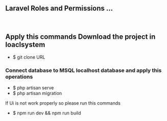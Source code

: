 ## Laravel Roles and Permissions ... 

<br>

<h2>Apply this commands Download the project in loaclsystem</h2>
<ul>
    <li>$ git clone URL</li>
</ul>

<h3>Connect database to MSQL localhost database and apply this operations</h3>
<ul>
    <li>$ php artisan serve</li>
    <li>$ php artisan migration</li>
</ul>

If Ui is not work properly so please run this commands 
<ul>
    <li>$ npm run dev && npm run build</li>
</ul>
